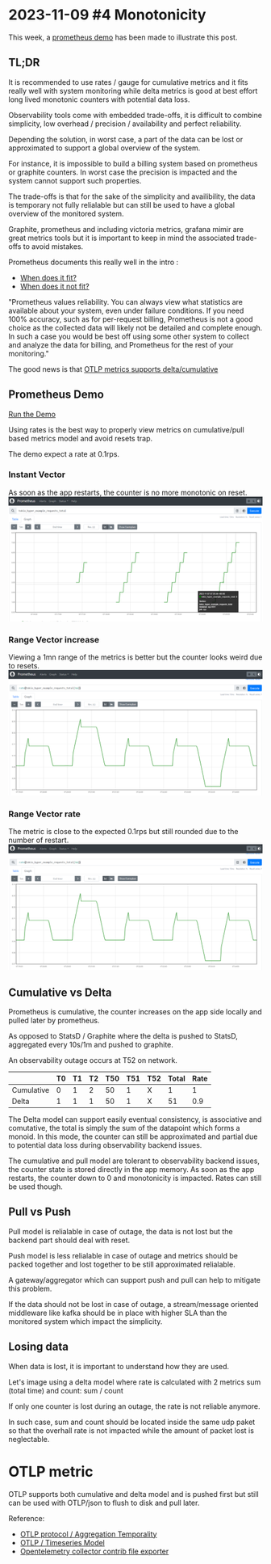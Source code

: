 # 2023-11-09 #4 Monotonicity

This week, a [prometheus demo](./demo/README.md) has been made to illustrate this post. 

## TL;DR
It is recommended to use rates / gauge for cumulative metrics and it fits really well with system monitoring while delta metrics is good at best effort long lived monotonic counters with potential data loss.  

Observability tools come with embedded trade-offs, it is difficult to combine simplicity, low overhead / precision / availability and perfect reliability.

Depending the solution, in worst case, a part of the data can be lost or approximated to support a global overview of the system.

For instance, it is impossible to build a billing system based on prometheus or graphite counters. In worst case the precision is impacted and the system cannot support such properties. 

The trade-offs is that for the sake of the simplicity and availibility, the data is temporary not fully relialable but can still be used to have a global overview of the monitored system.

Graphite, prometheus and including victoria metrics, grafana mimir are great metrics tools but it is important to keep in mind the associated trade-offs to avoid mistakes. 

Prometheus documents this really well in the intro : 
- [When does it fit?](https://prometheus.io/docs/introduction/overview/#when-does-it-fit)
- [When does it not fit?](https://prometheus.io/docs/introduction/overview/#when-does-it-not-fit)

"Prometheus values reliability. You can always view what statistics are available about your system, even under failure conditions. If you need 100% accuracy, such as for per-request billing, Prometheus is not a good choice as the collected data will likely not be detailed and complete enough. In such a case you would be best off using some other system to collect and analyze the data for billing, and Prometheus for the rest of your monitoring."

The good news is that [OTLP metrics supports delta/cumulative](https://opentelemetry.io/docs/specs/otel/metrics/data-model/#timeseries-model)

## Prometheus Demo
[Run the Demo](./demo/README.md)

Using rates is the best way to properly view metrics on cumulative/pull based metrics model and avoid resets trap.

The demo expect a rate at 0.1rps.

### Instant Vector
As soon as the app restarts, the counter is no more monotonic on reset.
![Instant Vector](./demo/prometheus.png)

### Range Vector increase
Viewing a 1mn range of the metrics is better but the counter looks weird due to resets.
![Range Vector increase](./demo/prometheus_rate.png)

### Range Vector rate
The metric is close to the expected 0.1rps but still rounded due to the number of restart.
![Range Vector rate](./demo/prometheus_rate.png)

## Cumulative vs Delta
Prometheus is cumulative, the counter increases on the app side locally and pulled later by prometheus.

As opposed to StatsD / Graphite where the delta is pushed to StatsD, aggregated every 10s/1m and pushed to graphite.

An observability outage occurs at T52 on network.

| | T0 | T1 | T2 | T50 | T51 | T52 | Total | Rate
|-|-|-|-|-|-|-|-|-|
| Cumulative | 0 | 1 | 2 | 50 | 1 | X | 1 | 1 |
| Delta | 1 | 1 | 1 | 50 | 1 | X | 51 | 0.9 |

The Delta model can support easily eventual consistency, is associative and comutative, the total is simply the sum of the datapoint which forms a monoid. In this mode, the counter can still be approximated and partial due to potential data loss during observability backend issues.

The cumulative and pull model are tolerant to observability backend issues, the counter state is stored directly in the app memory. As soon as the app restarts, the counter down to 0 and monotonicity is impacted. Rates can still be used though.

## Pull vs Push
Pull model is relialable in case of outage, the data is not lost but the backend part should deal with reset.

Push model is less relialable in case of outage and metrics should be packed together and lost together to be still approximated relialable.

A gateway/aggregator which can support push and pull can help to mitigate this problem.

If the data should not be lost in case of outage, a stream/message oriented middleware like kafka should be in place with higher SLA than the monitored system which impact the simplicity.

## Losing data
When data is lost, it is important to understand how they are used.

Let's image using a delta model where rate is calculated with 2 metrics sum (total time) and count: sum / count

If only one counter is lost during an outage, the rate is not reliable anymore.

In such case, sum and count should be located inside the same udp paket so that the overhall rate is not impacted while the amount of packet lost is neglectable.

# OTLP metric

OTLP supports both cumulative and delta model and is pushed first but still can be used with OTLP/json to flush to disk and pull later. 

Reference: 
- [OTLP protocol / Aggregation Temporality](https://github.com/open-telemetry/opentelemetry-proto/blob/main/opentelemetry/proto/metrics/v1/metrics.proto#L252)
- [OTLP / Timeseries Model](https://opentelemetry.io/docs/specs/otel/metrics/data-model/#timeseries-model)
- [Opentelemetry collector contrib file exporter](https://github.com/open-telemetry/opentelemetry-collector-contrib/tree/main/exporter/fileexporter)